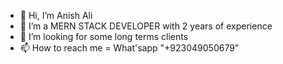 - 👋 Hi, I’m Anish Ali
- 👀 I’m a MERN STACK DEVELOPER with 2 years of experience 
- 💞️ I’m looking for some long terms clients 
- 📫 How to reach me = What'sapp "+923049050679"
